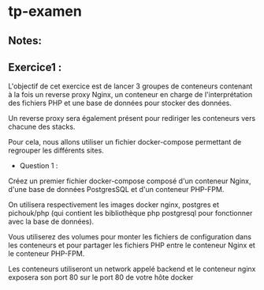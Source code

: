 # tp-examen

## Notes: 

## Exercice1 :
L'objectif de cet exercice est de lancer 3 groupes de conteneurs contenant à la fois un reverse proxy Nginx, un conteneur en charge de l'interprétation des fichiers PHP et une base de données pour stocker des données. 

Un reverse proxy sera également présent pour rediriger les conteneurs vers chacune des stacks. 

Pour cela, nous allons utiliser un fichier docker-compose permettant de regrouper les différents sites. 

* Question 1 : 

Créez un premier fichier docker-compose composé d'un conteneur Nginx, d'une base de données PostgresSQL et d'un conteneur PHP-FPM. 

On utilisera respectivement les images docker nginx, postgres et pichouk/php (qui contient les bibliothèque php postgresql pour fonctionner avec la base de données). 

Vous utiliserez des volumes pour monter les fichiers de configuration dans les conteneurs et pour partager les fichiers PHP entre le conteneur Nginx et le conteneur PHP-FPM. 

Les conteneurs utiliseront un network appelé backend et le conteneur nginx exposera son port 80 sur le port 80 de votre hôte docker 
